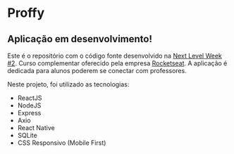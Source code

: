 # Proffy
## Aplicação em desenvolvimento!

Este é o repositório com o código fonte desenvolvido na [Next Level Week #2](https://nextlevelweek.com/).
Curso complementar oferecido pela empresa [Rocketseat](https://rocketseat.com.br).
A aplicação é dedicada para alunos poderem se conectar com professores.

Neste projeto, foi utilizado as tecnologias:

- ReactJS
- NodeJS
- Express
- Axio
- React Native
- SQLite
- CSS Responsivo (Mobile First)